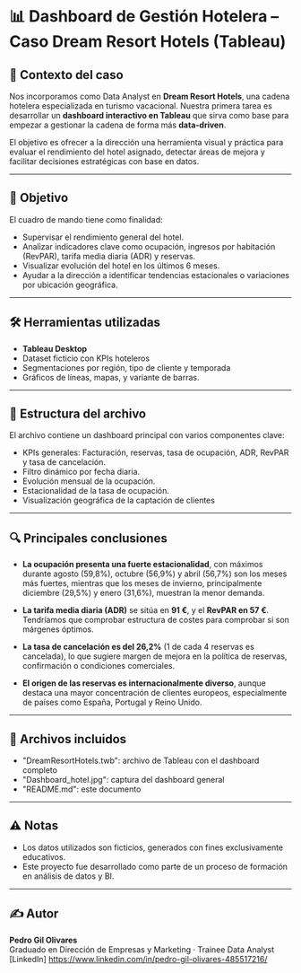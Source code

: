 # 📊 Dashboard de Gestión Hotelera – Caso Dream Resort Hotels (Tableau)

## 🧠 Contexto del caso

Nos incorporamos como Data Analyst en **Dream Resort Hotels**, una cadena hotelera especializada en turismo vacacional. Nuestra primera tarea es desarrollar un **dashboard interactivo en Tableau** que sirva como base para empezar a gestionar la cadena de forma más **data-driven**.

El objetivo es ofrecer a la dirección una herramienta visual y práctica para evaluar el rendimiento del hotel asignado, detectar áreas de mejora y facilitar decisiones estratégicas con base en datos.

---

## 🎯 Objetivo

El cuadro de mando tiene como finalidad:

- Supervisar el rendimiento general del hotel.
- Analizar indicadores clave como ocupación, ingresos por habitación (RevPAR), tarifa media diaria (ADR) y reservas.
- Visualizar evolución del hotel en los últimos 6 meses.
- Ayudar a la dirección a identificar tendencias estacionales o variaciones por ubicación geográfica.

---

## 🛠 Herramientas utilizadas

- **Tableau Desktop**
- Dataset ficticio con KPIs hoteleros
- Segmentaciones por región, tipo de cliente y temporada
- Gráficos de líneas, mapas, y variante de barras.

---

## 🧾 Estructura del archivo

El archivo contiene un dashboard principal con varios componentes clave:
- KPIs generales: Facturación, reservas, tasa de ocupación, ADR, RevPAR y tasa de cancelación.
- Filtro dinámico por fecha diaria.
- Evolución mensual de la ocupación.
- Estacionalidad de la tasa de ocupación.
- Visualización geográfica de la captación de clientes

---

## 🔍 Principales conclusiones

- **La ocupación presenta una fuerte estacionalidad**, con máximos durante agosto (59,8%), octubre (56,9%) y abril (56,7%) son los meses más fuertes, mientras que los meses de invierno, principalmente diciembre (29,5%) y enero (31,6%), muestran la menor demanda.
  
- **La tarifa media diaria (ADR)** se sitúa en **91 €**, y el **RevPAR en 57 €**. Tendríamos que comprobar estructura de costes para comprobar si son márgenes óptimos.

- **La tasa de cancelación es del 26,2%** (1 de cada 4 reservas es cancelada), lo que sugiere margen de mejora en la política de reservas, confirmación o condiciones comerciales.

- **El origen de las reservas es internacionalmente diverso**, aunque destaca una mayor concentración de clientes europeos, especialmente de países como España, Portugal y Reino Unido.
---

## 📁 Archivos incluidos

- "DreamResortHotels.twb": archivo de Tableau con el dashboard completo
- "Dashboard_hotel.jpg": captura del dashboard general
- "README.md": este documento

---

## ⚠️ Notas

- Los datos utilizados son ficticios, generados con fines exclusivamente educativos.
- Este proyecto fue desarrollado como parte de un proceso de formación en análisis de datos y BI.

---

## ✍️ Autor

**Pedro Gil Olivares**  
Graduado en Dirección de Empresas y Marketing · Trainee Data Analyst  
[LinkedIn] https://www.linkedin.com/in/pedro-gil-olivares-485517216/
